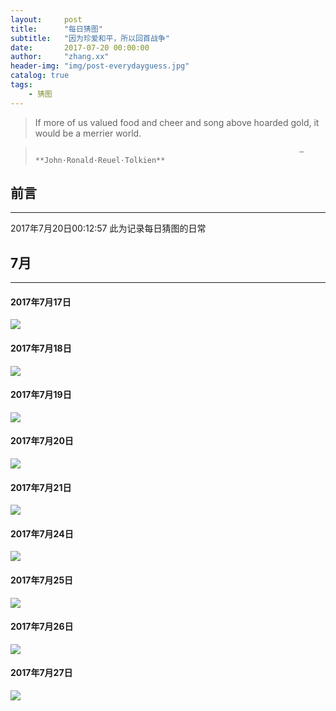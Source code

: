 ```yaml
---
layout:     post
title:      "每日猜图"
subtitle:   "因为珍爱和平，所以回首战争"
date:       2017-07-20 00:00:00
author:     "zhang.xx"
header-img: "img/post-everydayguess.jpg"
catalog: true
tags:
    - 猜图
---
```


> If more of us valued food and cheer and song above hoarded gold, it would be a merrier world.

>                                                                —**John·Ronald·Reuel·Tolkien**

                                         

##  前言
---

2017年7月20日00:12:57
此为记录每日猜图的日常

## 7月
---
#### 2017年7月17日
![](http://otcj7rnd2.bkt.clouddn.com/20170717.jpg)

#### 2017年7月18日
![](http://otcj7rnd2.bkt.clouddn.com/20170718.jpg)

#### 2017年7月19日
![](http://otcj7rnd2.bkt.clouddn.com/20170719.jpg)

#### 2017年7月20日
![](http://otcj7rnd2.bkt.clouddn.com/20170720.jpg)

#### 2017年7月21日
![](http://otcj7rnd2.bkt.clouddn.com/20170721.jpg)

#### 2017年7月24日
![](http://otcj7rnd2.bkt.clouddn.com/20170724.jpg)

#### 2017年7月25日
![](http://otcj7rnd2.bkt.clouddn.com/20170725.jpg)

#### 2017年7月26日
![](http://otcj7rnd2.bkt.clouddn.com/20170726.jpg)

#### 2017年7月27日
![](http://otcj7rnd2.bkt.clouddn.com/20170727.jpg)

